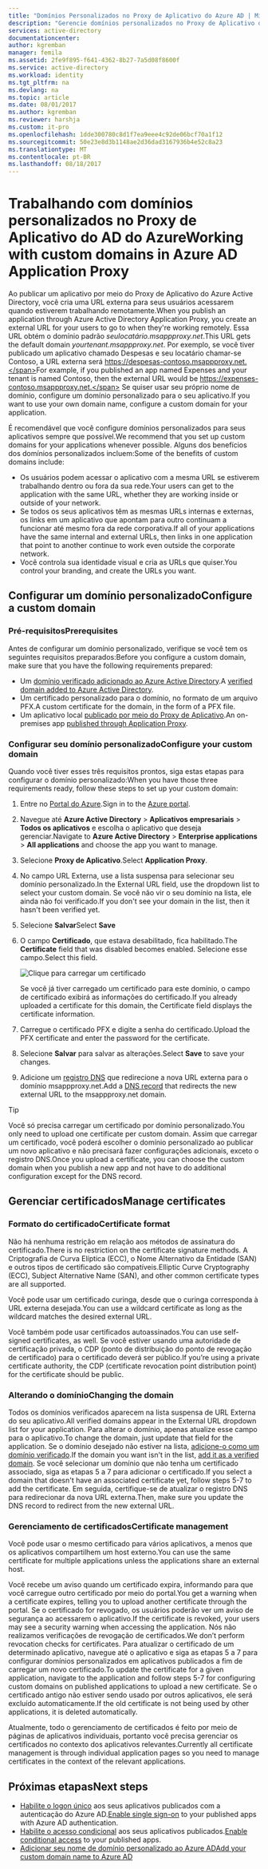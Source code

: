 ```yaml
---
title: "Domínios Personalizados no Proxy de Aplicativo do Azure AD | Microsoft Docs"
description: "Gerencie domínios personalizados no Proxy de Aplicativo do Azure AD para que a URL do aplicativo seja a mesma, independentemente de onde os usuários a acessam."
services: active-directory
documentationcenter: 
author: kgremban
manager: femila
ms.assetid: 2fe9f895-f641-4362-8b27-7a5d08f8600f
ms.service: active-directory
ms.workload: identity
ms.tgt_pltfrm: na
ms.devlang: na
ms.topic: article
ms.date: 08/01/2017
ms.author: kgremban
ms.reviewer: harshja
ms.custom: it-pro
ms.openlocfilehash: 1dde300780c8d1f7ea9eee4c92de06bcf70a1f12
ms.sourcegitcommit: 50e23e8d3b1148ae2d36dad3167936b4e52c8a23
ms.translationtype: MT
ms.contentlocale: pt-BR
ms.lasthandoff: 08/18/2017
---
```

# <a name="working-with-custom-domains-in-azure-ad-application-proxy"></a><span data-ttu-id="ffc06-103">Trabalhando com domínios personalizados no Proxy de Aplicativo do AD do Azure</span><span class="sxs-lookup"><span data-stu-id="ffc06-103">Working with custom domains in Azure AD Application Proxy</span></span>

<span data-ttu-id="ffc06-104">Ao publicar um aplicativo por meio do Proxy de Aplicativo do Azure Active Directory, você cria uma URL externa para seus usuários acessarem quando estiverem trabalhando remotamente.</span><span class="sxs-lookup"><span data-stu-id="ffc06-104">When you publish an application through Azure Active Directory Application Proxy, you create an external URL for your users to go to when they're working remotely.</span></span> <span data-ttu-id="ffc06-105">Essa URL obtém o domínio padrão *seulocatário.msappproxy.net*.</span><span class="sxs-lookup"><span data-stu-id="ffc06-105">This URL gets the default domain *yourtenant.msappproxy.net*.</span></span> <span data-ttu-id="ffc06-106">Por exemplo, se você tiver publicado um aplicativo chamado Despesas e seu locatário chamar-se Contoso, a URL externa será https://despesas-contoso.msappproxy.net.</span><span class="sxs-lookup"><span data-stu-id="ffc06-106">For example, if you published an app named Expenses and your tenant is named Contoso, then the external URL would be https://expenses-contoso.msappproxy.net.</span></span> <span data-ttu-id="ffc06-107">Se quiser usar seu próprio nome de domínio, configure um domínio personalizado para o seu aplicativo.</span><span class="sxs-lookup"><span data-stu-id="ffc06-107">If you want to use your own domain name, configure a custom domain for your application.</span></span> 

<span data-ttu-id="ffc06-108">É recomendável que você configure domínios personalizados para seus aplicativos sempre que possível.</span><span class="sxs-lookup"><span data-stu-id="ffc06-108">We recommend that you set up custom domains for your applications whenever possible.</span></span> <span data-ttu-id="ffc06-109">Alguns dos benefícios dos domínios personalizados incluem:</span><span class="sxs-lookup"><span data-stu-id="ffc06-109">Some of the benefits of custom domains include:</span></span>

- <span data-ttu-id="ffc06-110">Os usuários podem acessar o aplicativo com a mesma URL se estiverem trabalhando dentro ou fora da sua rede.</span><span class="sxs-lookup"><span data-stu-id="ffc06-110">Your users can get to the application with the same URL, whether they are working inside or outside of your network.</span></span>
- <span data-ttu-id="ffc06-111">Se todos os seus aplicativos têm as mesmas URLs internas e externas, os links em um aplicativo que apontam para outro continuam a funcionar até mesmo fora da rede corporativa.</span><span class="sxs-lookup"><span data-stu-id="ffc06-111">If all of your applications have the same internal and external URLs, then links in one application that point to another continue to work even outside the corporate network.</span></span> 
- <span data-ttu-id="ffc06-112">Você controla sua identidade visual e cria as URLs que quiser.</span><span class="sxs-lookup"><span data-stu-id="ffc06-112">You control your branding, and create the URLs you want.</span></span> 


## <a name="configure-a-custom-domain"></a><span data-ttu-id="ffc06-113">Configurar um domínio personalizado</span><span class="sxs-lookup"><span data-stu-id="ffc06-113">Configure a custom domain</span></span>

### <a name="prerequisites"></a><span data-ttu-id="ffc06-114">Pré-requisitos</span><span class="sxs-lookup"><span data-stu-id="ffc06-114">Prerequisites</span></span>

<span data-ttu-id="ffc06-115">Antes de configurar um domínio personalizado, verifique se você tem os seguintes requisitos preparados:</span><span class="sxs-lookup"><span data-stu-id="ffc06-115">Before you configure a custom domain, make sure that you have the following requirements prepared:</span></span> 
- <span data-ttu-id="ffc06-116">Um [domínio verificado adicionado ao Azure Active Directory](active-directory-domains-add-azure-portal.md).</span><span class="sxs-lookup"><span data-stu-id="ffc06-116">A [verified domain added to Azure Active Directory](active-directory-domains-add-azure-portal.md).</span></span>
- <span data-ttu-id="ffc06-117">Um certificado personalizado para o domínio, no formato de um arquivo PFX.</span><span class="sxs-lookup"><span data-stu-id="ffc06-117">A custom certificate for the domain, in the form of a PFX file.</span></span> 
- <span data-ttu-id="ffc06-118">Um aplicativo local [publicado por meio do Proxy de Aplicativo](application-proxy-publish-azure-portal.md).</span><span class="sxs-lookup"><span data-stu-id="ffc06-118">An on-premises app [published through Application Proxy](application-proxy-publish-azure-portal.md).</span></span>

### <a name="configure-your-custom-domain"></a><span data-ttu-id="ffc06-119">Configurar seu domínio personalizado</span><span class="sxs-lookup"><span data-stu-id="ffc06-119">Configure your custom domain</span></span>

<span data-ttu-id="ffc06-120">Quando você tiver esses três requisitos prontos, siga estas etapas para configurar o domínio personalizado:</span><span class="sxs-lookup"><span data-stu-id="ffc06-120">When you have those three requirements ready, follow these steps to set up your custom domain:</span></span>

1. <span data-ttu-id="ffc06-121">Entre no [Portal do Azure](https://portal.azure.com).</span><span class="sxs-lookup"><span data-stu-id="ffc06-121">Sign in to the [Azure portal](https://portal.azure.com).</span></span>
2. <span data-ttu-id="ffc06-122">Navegue até **Azure Active Directory** > **Aplicativos empresariais** > **Todos os aplicativos** e escolha o aplicativo que deseja gerenciar.</span><span class="sxs-lookup"><span data-stu-id="ffc06-122">Navigate to **Azure Active Directory** > **Enterprise applications** > **All applications** and choose the app you want to manage.</span></span>
3. <span data-ttu-id="ffc06-123">Selecione **Proxy de Aplicativo**.</span><span class="sxs-lookup"><span data-stu-id="ffc06-123">Select **Application Proxy**.</span></span> 
4. <span data-ttu-id="ffc06-124">No campo URL Externa, use a lista suspensa para selecionar seu domínio personalizado.</span><span class="sxs-lookup"><span data-stu-id="ffc06-124">In the External URL field, use the dropdown list to select your custom domain.</span></span> <span data-ttu-id="ffc06-125">Se você não vir o seu domínio na lista, ele ainda não foi verificado.</span><span class="sxs-lookup"><span data-stu-id="ffc06-125">If you don't see your domain in the list, then it hasn't been verified yet.</span></span> 
5. <span data-ttu-id="ffc06-126">Selecione **Salvar**</span><span class="sxs-lookup"><span data-stu-id="ffc06-126">Select **Save**</span></span>
5. <span data-ttu-id="ffc06-127">O campo **Certificado**, que estava desabilitado, fica habilitado.</span><span class="sxs-lookup"><span data-stu-id="ffc06-127">The **Certificate** field that was disabled becomes enabled.</span></span> <span data-ttu-id="ffc06-128">Selecione esse campo.</span><span class="sxs-lookup"><span data-stu-id="ffc06-128">Select this field.</span></span> 

   ![Clique para carregar um certificado](./media/active-directory-application-proxy-custom-domains/certificate.png)

   <span data-ttu-id="ffc06-130">Se você já tiver carregado um certificado para este domínio, o campo de certificado exibirá as informações do certificado.</span><span class="sxs-lookup"><span data-stu-id="ffc06-130">If you already uploaded a certificate for this domain, the Certificate field displays the certificate information.</span></span> 

6. <span data-ttu-id="ffc06-131">Carregue o certificado PFX e digite a senha do certificado.</span><span class="sxs-lookup"><span data-stu-id="ffc06-131">Upload the PFX certificate and enter the password for the certificate.</span></span> 
7. <span data-ttu-id="ffc06-132">Selecione **Salvar** para salvar as alterações.</span><span class="sxs-lookup"><span data-stu-id="ffc06-132">Select **Save** to save your changes.</span></span> 
8. <span data-ttu-id="ffc06-133">Adicione um [registro DNS](../dns/dns-operations-recordsets-portal.md) que redirecione a nova URL externa para o domínio msappproxy.net.</span><span class="sxs-lookup"><span data-stu-id="ffc06-133">Add a [DNS record](../dns/dns-operations-recordsets-portal.md) that redirects the new external URL to the msappproxy.net domain.</span></span> 

>[!TIP] 
><span data-ttu-id="ffc06-134">Você só precisa carregar um certificado por domínio personalizado.</span><span class="sxs-lookup"><span data-stu-id="ffc06-134">You only need to upload one certificate per custom domain.</span></span> <span data-ttu-id="ffc06-135">Assim que carregar um certificado, você poderá escolher o domínio personalizado ao publicar um novo aplicativo e não precisará fazer configurações adicionais, exceto o registro DNS.</span><span class="sxs-lookup"><span data-stu-id="ffc06-135">Once you upload a certificate, you can choose the custom domain when you publish a new app and not have to do additional configuration except for the DNS record.</span></span> 

## <a name="manage-certificates"></a><span data-ttu-id="ffc06-136">Gerenciar certificados</span><span class="sxs-lookup"><span data-stu-id="ffc06-136">Manage certificates</span></span>

### <a name="certificate-format"></a><span data-ttu-id="ffc06-137">Formato do certificado</span><span class="sxs-lookup"><span data-stu-id="ffc06-137">Certificate format</span></span>
<span data-ttu-id="ffc06-138">Não há nenhuma restrição em relação aos métodos de assinatura do certificado.</span><span class="sxs-lookup"><span data-stu-id="ffc06-138">There is no restriction on the certificate signature methods.</span></span> <span data-ttu-id="ffc06-139">A Criptografia de Curva Elíptica (ECC), o Nome Alternativo da Entidade (SAN) e outros tipos de certificado são compatíveis.</span><span class="sxs-lookup"><span data-stu-id="ffc06-139">Elliptic Curve Cryptography (ECC), Subject Alternative Name (SAN), and other common certificate types are all supported.</span></span> 

<span data-ttu-id="ffc06-140">Você pode usar um certificado curinga, desde que o curinga corresponda à URL externa desejada.</span><span class="sxs-lookup"><span data-stu-id="ffc06-140">You can use a wildcard certificate as long as the wildcard matches the desired external URL.</span></span> 

<span data-ttu-id="ffc06-141">Você também pode usar certificados autoassinados.</span><span class="sxs-lookup"><span data-stu-id="ffc06-141">You can use self-signed certificates, as well.</span></span> <span data-ttu-id="ffc06-142">Se você estiver usando uma autoridade de certificação privada, o CDP (ponto de distribuição do ponto de revogação de certificado) para o certificado deverá ser público.</span><span class="sxs-lookup"><span data-stu-id="ffc06-142">If you’re using a private certificate authority, the CDP (certificate revocation point distribution point) for the certificate should be public.</span></span>

### <a name="changing-the-domain"></a><span data-ttu-id="ffc06-143">Alterando o domínio</span><span class="sxs-lookup"><span data-stu-id="ffc06-143">Changing the domain</span></span>
<span data-ttu-id="ffc06-144">Todos os domínios verificados aparecem na lista suspensa de URL Externa do seu aplicativo.</span><span class="sxs-lookup"><span data-stu-id="ffc06-144">All verified domains appear in the External URL dropdown list for your application.</span></span> <span data-ttu-id="ffc06-145">Para alterar o domínio, apenas atualize esse campo para o aplicativo.</span><span class="sxs-lookup"><span data-stu-id="ffc06-145">To change the domain, just update that field for the application.</span></span> <span data-ttu-id="ffc06-146">Se o domínio desejado não estiver na lista, [adicione-o como um domínio verificado](active-directory-domains-add-azure-portal.md).</span><span class="sxs-lookup"><span data-stu-id="ffc06-146">If the domain you want isn't in the list, [add it as a verified domain](active-directory-domains-add-azure-portal.md).</span></span> <span data-ttu-id="ffc06-147">Se você selecionar um domínio que não tenha um certificado associado, siga as etapas 5 a 7 para adicionar o certificado.</span><span class="sxs-lookup"><span data-stu-id="ffc06-147">If you select a domain that doesn't have an associated certificate yet, follow steps 5-7 to add the certificate.</span></span> <span data-ttu-id="ffc06-148">Em seguida, certifique-se de atualizar o registro DNS para redirecionar da nova URL externa.</span><span class="sxs-lookup"><span data-stu-id="ffc06-148">Then, make sure you update the DNS record to redirect from the new external URL.</span></span> 

### <a name="certificate-management"></a><span data-ttu-id="ffc06-149">Gerenciamento de certificados</span><span class="sxs-lookup"><span data-stu-id="ffc06-149">Certificate management</span></span>
<span data-ttu-id="ffc06-150">Você pode usar o mesmo certificado para vários aplicativos, a menos que os aplicativos compartilhem um host externo.</span><span class="sxs-lookup"><span data-stu-id="ffc06-150">You can use the same certificate for multiple applications unless the applications share an external host.</span></span> 

<span data-ttu-id="ffc06-151">Você recebe um aviso quando um certificado expira, informando para que você carregue outro certificado por meio do portal.</span><span class="sxs-lookup"><span data-stu-id="ffc06-151">You get a warning when a certificate expires, telling you to upload another certificate through the portal.</span></span> <span data-ttu-id="ffc06-152">Se o certificado for revogado, os usuários poderão ver um aviso de segurança ao acessarem o aplicativo.</span><span class="sxs-lookup"><span data-stu-id="ffc06-152">If the certificate is revoked, your users may see a security warning when accessing the application.</span></span> <span data-ttu-id="ffc06-153">Nós não realizamos verificações de revogação de certificados.</span><span class="sxs-lookup"><span data-stu-id="ffc06-153">We don’t perform revocation checks for certificates.</span></span>  <span data-ttu-id="ffc06-154">Para atualizar o certificado de um determinado aplicativo, navegue até o aplicativo e siga as etapas 5 a 7 para configurar domínios personalizados em aplicativos publicados a fim de carregar um novo certificado.</span><span class="sxs-lookup"><span data-stu-id="ffc06-154">To update the certificate for a given application, navigate to the application and follow steps 5-7 for configuring custom domains on published applications to upload a new certificate.</span></span> <span data-ttu-id="ffc06-155">Se o certificado antigo não estiver sendo usado por outros aplicativos, ele será excluído automaticamente.</span><span class="sxs-lookup"><span data-stu-id="ffc06-155">If the old certificate is not being used by other applications, it is deleted automatically.</span></span> 

<span data-ttu-id="ffc06-156">Atualmente, todo o gerenciamento de certificados é feito por meio de páginas de aplicativos individuais, portanto você precisa gerenciar os certificados no contexto dos aplicativos relevantes.</span><span class="sxs-lookup"><span data-stu-id="ffc06-156">Currently all certificate management is through individual application pages so you need to manage certificates in the context of the relevant applications.</span></span> 

## <a name="next-steps"></a><span data-ttu-id="ffc06-157">Próximas etapas</span><span class="sxs-lookup"><span data-stu-id="ffc06-157">Next steps</span></span>
* <span data-ttu-id="ffc06-158">[Habilite o logon único](active-directory-application-proxy-sso-using-kcd.md) aos seus aplicativos publicados com a autenticação do Azure AD.</span><span class="sxs-lookup"><span data-stu-id="ffc06-158">[Enable single sign-on](active-directory-application-proxy-sso-using-kcd.md) to your published apps with Azure AD authentication.</span></span>
* <span data-ttu-id="ffc06-159">[Habilite o acesso condicional](active-directory-application-proxy-conditional-access.md) aos seus aplicativos publicados.</span><span class="sxs-lookup"><span data-stu-id="ffc06-159">[Enable conditional access](active-directory-application-proxy-conditional-access.md) to your published apps.</span></span>
* [<span data-ttu-id="ffc06-160">Adicionar seu nome de domínio personalizado ao Azure AD</span><span class="sxs-lookup"><span data-stu-id="ffc06-160">Add your custom domain name to Azure AD</span></span>](active-directory-domains-add-azure-portal.md)


